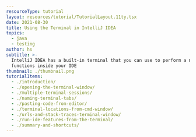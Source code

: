 ```yaml
---
resourceType: tutorial
layout: resources/tutorial/TutorialLayout.11ty.tsx
date: 2021-08-30
title: Using the Terminal in IntelliJ IDEA
topics:
  - java
  - testing
author: hs
subtitle: >-
  IntelliJ IDEA has a built-in terminal that you can use to perform a number of
  functions inside your IDE
thumbnail: ./thumbnail.png
tutorialItems:
  - ./introduction/
  - ./opening-the-terminal-window/
  - ./multiple-terminal-sessions/
  - ./naming-terminal-tabs/
  - ./pasting-code-from-editor/
  - ./terminal-locations-from-cmd-window/
  - ./urls-and-stack-traces-terminal-window/
  - ./run-ide-features-from-the-terminal/
  - ./summary-and-shortcuts/
---
```



